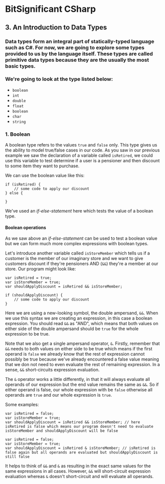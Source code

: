 # BitSignificant CSharp

## 3. An Introduction to Data Types

### Data types form an integral part of statically-typed language such as C#. For now, we are going to explore some types provided to us by the language itself. These types are called primitive data types because they are the usually the most basic types.

### We're going to look at the type listed below:
- `boolean`
- `int`
- `double`
- `float`
- `boolean`
- `char`
- `string`

### 1. Boolean 
A boolean type refers to the values `true` and `false` only. This type gives us the ability to model true/false cases in our code. As you saw in our previous example we saw the declaration of a variable called `isRetired`, we could use this variable to test determine if a user is a pensioner and then discount to some item they want to purchase.  

We can use the boolean value like this:
```
if (isRetired) {
    // some code to apply our discount
} else {

}
```

We've used an _if-else-statement_ here which tests the value of a boolean type. 

#### Boolean operations
As we saw above an _if-else-statement_ can be used to test a boolean value but we can form much more complex expressions with boolean types.

Let's introduce another variable called `isStoreMember` which tells us if a customer is the member of our imaginary store and we want to give customers discount if they're pensioners AND (`&&`) they're a member at our store. Our program might look like:   
```
var isRetired = true;
var isStoreMember = true;
var shouldApplyDiscount = isRetired && isStoreMember;

if (shouldApplyDiscount) {
    // some code to apply our discount
}
```  
Here we are using a new-looking symbol, the double ampersand, `&&`. When we use this syntax we are creating an expression, in this case a boolean expression. You should read `&&` as "AND", which means that both values on either side of the double ampersand should be `true` for the whole expression to be true.

Note that we also get a single ampersand operator, `&`. Firstly, remember that `&&` needs to both values on either side to be true which means if the first operand is `false` we already know that the rest of expression cannot possibly be true because we've already encountered a false value meaning that we don not need to even evaluate the rest of remaining expression. In a sense, `&&` short-circuits expression evaluation. 
  
The `&` operator works a little differently, in that it will always evaluate all operands of our expression but the end value remains the same as `&&`. So if either operand is false, our whole expression with be `false` otherwise all operands are `true` and our whole expression is `true`.

Some examples:  
```
var isRetired = false;
var isStoreMember = true;
var shouldApplyDiscount = isRetired && isStoreMember; // here isRetired is false which means our program doesn't need to evaluate isStoreMember and shouldApplyDiscount will be false
```

```
var isRetired = false;
var isStoreMember = true;
var shouldApplyDiscount = isRetired & isStoreMember; // isRetired is false again but all operands are evaluated but shouldApplyDiscount is still false
```

It helps to think of `&&` and `&` as resulting in the exact same values for the same expressions in all cases. However, `&&` will short-circuit expression evaluation whereas `&` doesn't short-circuit and will evaluate all operands.